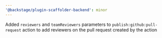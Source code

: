 ```yaml
---
'@backstage/plugin-scaffolder-backend': minor
---
```


Added `reviewers` and `teamReviewers` parameters to `publish:github:pull-request` action to add reviewers on the pull request created by the action
